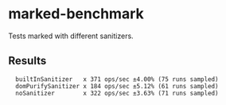 # marked-benchmark

Tests marked with different sanitizers.

## Results

```
  builtInSanitizer   x 371 ops/sec ±4.00% (75 runs sampled)
  domPurifySanitizer x 184 ops/sec ±5.12% (61 runs sampled)
  noSanitizer        x 322 ops/sec ±3.63% (71 runs sampled)
```
